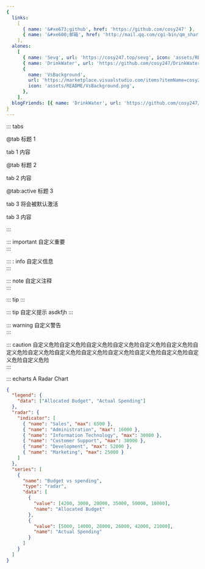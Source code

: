 ```yaml
---
{
  links:
    [
      { name: '&#xe673;github', href: 'https://github.com/cosy247' },
      { name: '&#xe600;邮箱', href: 'http://mail.qq.com/cgi-bin/qm_share?t=qm_mailme&email=al1aX1tTXlxdWSobG0QJBQc' },
    ],
  alones:
    [
      { name: 'Sevg', url: 'https://cosy247.top/sevg', icon: 'assets/README/Sevg.png' },
      { name: 'DrinkWater', url: 'https://github.com/cosy247/DrinkWater', icon: 'assets/README/DrinkWater.png' },
      {
        name: 'VsBackground',
        url: 'https://marketplace.visualstudio.com/items?itemName=cosy247.vsBackground',
        icon: 'assets/README/VsBackground.png',
      },
    ],
  blogFriends: [{ name: 'DrinkWater', url: 'https://github.com/cosy247/DrinkWater', icon: 'assets/README/DrinkWater.png' }],
}
---
```


::: tabs

@tab 标题 1

tab 1 内容

@tab 标题 2

tab 2 内容

@tab:active 标题 3

tab 3 将会被默认激活

tab 3 内容

:::

::: important 自定义重要  
:::

::: : info 自定义信息  
:::

::: note 自定义注释  
:::

::: tip
:::

::: tip 自定义提示 asdkfjh 
:::

::: warning 自定义警告  
:::

::: caution 自定义危险自定义危险自定义危险自定义危险自定义危险自定义危险自定义危险自定义危险自定义危险自定义危险自定义危险自定义危险自定义危险自定义危险自定义危险  
:::

::: echarts A Radar Chart

```json
{
  "legend": {
    "data": ["Allocated Budget", "Actual Spending"]
  },
  "radar": {
    "indicator": [
      { "name": "Sales", "max": 6500 },
      { "name": "Administration", "max": 16000 },
      { "name": "Information Technology", "max": 30000 },
      { "name": "Customer Support", "max": 38000 },
      { "name": "Development", "max": 52000 },
      { "name": "Marketing", "max": 25000 }
    ]
  },
  "series": [
    {
      "name": "Budget vs spending",
      "type": "radar",
      "data": [
        {
          "value": [4200, 3000, 20000, 35000, 50000, 18000],
          "name": "Allocated Budget"
        },
        {
          "value": [5000, 14000, 28000, 26000, 42000, 21000],
          "name": "Actual Spending"
        }
      ]
    }
  ]
}
```
